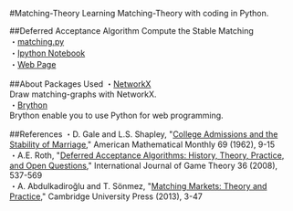 #Matching-Theory
Learning Matching-Theory with coding in Python.  

##Deferred Acceptance Algorithm
Compute the Stable Matching  
・[matching.py](https://github.com/yoshimasaogawa/Matching-Theory/blob/master/matching.py)  
・[Ipython Notebook](http://nbviewer.ipython.org/github/yoshimasaogawa/Matching-Theory/blob/master/marriage.ipynb)  
・[Web Page](https://yoshimasaogawa.github.io/marriage/index.html)  
  
##About Packages Used
・[NetworkX](https://networkx.github.io/)  
Draw matching-graphs with NetworkX.   
・[Brython](http://www.brython.info/)  
Brython enable you to use Python for web programming.  
  
##References
・D. Gale and L.S. Shapley, "[College Admissions and the Stability of Marriage](http://www.jstor.org/stable/2312726?seq=1#page_scan_tab_contents)," American Mathematical Monthly 69 (1962), 9-15  
・A.E. Roth, "[Deferred Acceptance Algorithms: History, Theory, Practice, and Open Questions](http://link.springer.com/article/10.1007/s00182-008-0117-6)," International Journal of Game Theory 36 (2008), 537-569  
・A. Abdulkadiroğlu and T. Sönmez, "[Matching Markets: Theory and Practice](http://ebooks.cambridge.org/chapter.jsf?bid=CBO9781139060011&cid=CBO9781139060011A010&tabName=Chapter)," Cambridge University Press (2013), 3-47  
